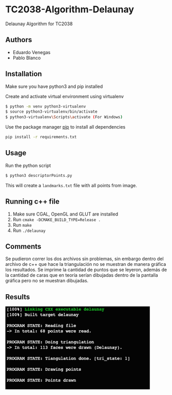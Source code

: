 # TC2038-Algorithm-Delaunay
Delaunay Algorithm for TC2038

## Authors
- Eduardo Venegas 
- Pablo Blanco

## Installation

 Make sure you have python3 and pip installed

 Create and activate virtual environment using virtualenv
 ```bash
 $ python -m venv python3-virtualenv
 $ source python3-virtualenv/bin/activate
 $ python3-virtualenv\Scripts\activate (For Windows)
 ```

 Use the package manager [pip](https://pip.pypa.io/en/stable/) to install all dependencies

 ```bash
 pip install -r requirements.txt
 ```

 ## Usage

Run the python script
 ```bash
 $ python3 descriptorPoints.py
 ```  
This will create a ```landmarks.txt``` file with all points from image.

 ## Running c++ file
1. Make sure CGAL, OpenGL and GLUT are installed
2. Run ```cmake -DCMAKE_BUILD_TYPE=Release .```
3. Run ```make```
4. Run ```./delaunay```

## Comments
Se pudieron correr los dos archivos sin problemas, sin embargo dentro del archivo de c++ que hace la triangulación no se muestran de manera gráfica los resultados. Se imprime la cantidad de puntos que se leyeron, además de la cantidad de caras que en teoría serían dibujadas dentro de la pantalla gráfica pero no se muestran dibujadas.

## Results
<img src="results.png" />
